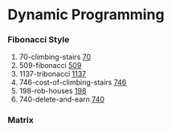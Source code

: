 # Dynamic Programming


### Fibonacci Style
1. 70-climbing-stairs [70](./70-climbing-stairs.java)
2. 509-fibonacci [509](./509-fibonacci.java)
3. 1137-tribonacci [1137](./1137-tribonacci.java)
4. 746-cost-of-climbing-stairs [746](./746-cost-of-climbing-stairs.java)
5. 198-rob-houses [198](./198-rob-houses.java)
6. 740-delete-and-earn [740](./740-delete-and-earn.java)

### Matrix

